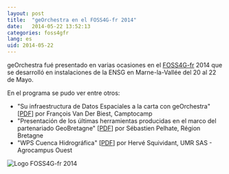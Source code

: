 ```yaml
---
layout: post
title:  "geOrchestra en el FOSS4G-fr 2014"
date:   2014-05-22 13:52:13
categories: foss4gfr
lang: es
uid: 2014-05-22
---
```


geOrchestra fué presentado en varias ocasiones en el [FOSS4G-fr](https://foss4g.osgeo.fr/) 2014 que se desarrolló en instalaciones de la ENSG en Marne-la-Vallée del 20 al 22 de Mayo.
<!--more-->

En el programa se pudo ver entre otros:

 * "Su infraestructura de Datos Espaciales a la carta con geOrchestra" [[PDF](https://osgeo-fr.github.io/presentations_foss4gfr/2014/J1_A_14_30_GEORCHESTRA_CAMPTOCAMP/foss4gfr_2014_georchestra_vanderbiest.pdf)] por François Van Der Biest, Camptocamp
 * "Presentación de los últimas herramientas producidas en el marco del partenariado GeoBretagne" [[PDF](https://osgeo-fr.github.io/presentations_foss4gfr/2014/J1_A_15_00_GEOBRETAGNE_REGION_BRETAGNE/foss4gfr_2014_geobretagne_pelhate.pdf)] por Sébastien Pelhate, Région Bretagne
 * "WPS Cuenca Hidrográfica" [[PDF](https://osgeo-fr.github.io/presentations_foss4gfr/2014/J1_B_16_00_AGROCAMPUS_UMRSAS/foss4gfr_2014_wps_bassin_versant_squividant.pdf)] por Hervé Squividant, UMR SAS - Agrocampus Ouest

![Logo FOSS4G-fr 2014](/public/icons/foss4gfr-logo.png)
